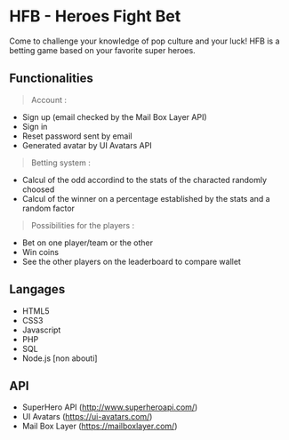 # HFB - Heroes Fight Bet

Come to challenge your knowledge of pop culture and your luck! HFB is a betting game based on your favorite super heroes.

## Functionalities
> Account :
* Sign up (email checked by the Mail Box Layer API)
* Sign in
* Reset password sent by email
* Generated avatar by UI Avatars API

> Betting system :
* Calcul of the odd accordind to the stats of the characted randomly choosed
* Calcul of the winner on a percentage established by the stats and a random factor

> Possibilities for the players :
* Bet on one player/team or the other
* Win coins
* See the other players on the leaderboard to compare wallet

## Langages
* HTML5
* CSS3
* Javascript
* PHP
* SQL
* Node.js [non abouti]

## API

* SuperHero API (http://www.superheroapi.com/)
* UI Avatars (https://ui-avatars.com/)
* Mail Box Layer (https://mailboxlayer.com/)